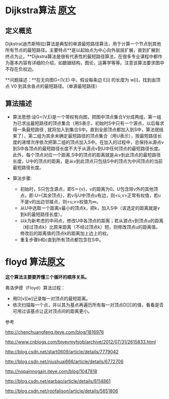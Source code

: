 # Dijkstra算法 [原文](http://www.cnblogs.com/biyeymyhjob/archive/2012/07/31/2615833.html)
## 定义概览
Dijkstra(迪杰斯特拉)算法是典型的单源最短路径算法，用于计算一个节点到其他所有节点的最短路径。主要特点**是以起始点为中心向外层层扩展，直到扩展到终点为止。**Dijkstra算法是很有代表性的最短路径算法，在很多专业课程中都作为基本内容有详细的介绍，如数据结构，图论，运筹学等等。注意该算法要求图中不存在负权边。

**问题描述：**在无向图G=(V,E) 中，假设每条边 E[i] 的长度为 w[i]，找到由顶点 V0 到其余各点的最短路径。（单源最短路径）

## 算法描述
- 算法思想:设G=(V,E)是一个带权有向图，把图中顶点集合V分成两组，第一组为已求出最短路径的顶点集合（用S表示，初始时S中只有一个源点，以后每求得一条最短路径 , 就将加入到集合S中，直到全部顶点都加入到S中，算法就结束了），第二组为其余未确定最短路径的顶点集合（用U表示），按最短路径长度的递增次序依次把第二组的顶点加入S中。在加入的过程中，总保持从源点v到S中各顶点的最短路径长度不大于从源点v到U中任何顶点的最短路径长度。此外，每个顶点对应一个距离,S中的顶点的距离就是从v到此顶点的最短路径长度，U中的顶点的距离，是从v到此顶点只包括S中的顶点为中间顶点的当前最短路径长度。

- 算法步骤:
    * 初始时，S只包含源点，即S＝{v}，v的距离为0。U包含除v外的其他顶点，即:U={其余顶点}，若v与U中顶点u有边，则<u,v>正常有权值，若u不是v的出边邻接点，则<u,v>权值为∞。
    * 从U中选取一个距离v最小的顶点k，把k，加入S中（该选定的距离就是v到k的最短路径长度）。
    * 以k为新考虑的中间点，修改U中各顶点的距离；若从源点v到顶点u的距离（经过顶点k）比原来距离（不经过顶点k）短，则修改顶点u的距离值，修改后的距离值的顶点k的距离加上边上的权。
    * 重复步骤b和c直到所有顶点都包含在S中。

# floyd 算法[原文](http://blog.csdn.net/zhongkeli/article/details/8832946)

**这个算法主要要弄懂三个循环的顺序关系。**

弗洛伊德（Floyd）算法过程：
- 用D[v][w]记录每一对顶点的最短距离。
- 依次扫描每一个点，并以其为基点再遍历所有每一对顶点D[][]的值，看看是否可用过该基点让这对顶点间的距离更小。

参考

<http://chenchuangfeng.iteye.com/blog/1816976>

<http://www.cnblogs.com/biyeymyhjob/archive/2012/07/31/2615833.html>

<http://blog.csdn.net/start0609/article/details/7779042>

<http://blog.csdn.net/niushuai666/article/details/6772706>

<http://nopainnogain.iteye.com/blog/1047818>

<http://blog.csdn.net/earbao/article/details/8114861>

<http://blog.csdn.net/roofalison/article/details/5651806>

